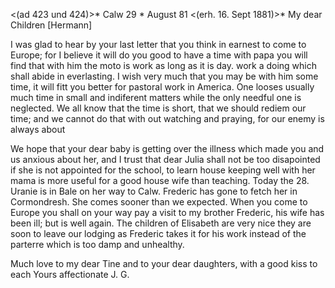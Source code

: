 <(ad 423 und 424)>* Calw 29 <Montag>* August 81
 <(erh. 16. Sept 1881)>*
My dear Children [Hermann]

I was glad to hear by your last letter that you think in earnest to come to Europe; for I believe it will do you good to have a time with papa you will find that with him the moto is work as long as it is day. work a doing which shall abide in everlasting. I wish very much that you may be with him some time, it will fitt you better for pastoral work in America. One looses usually much time in small and indiferent matters while the only needful one is neglected. We all know that the time is short, that we should rediem our time; and we cannot do that with out watching and praying, for our enemy is always about

We hope that your dear baby is getting over the illness which made you and us anxious about her, and I trust that dear Julia shall not be too disapointed if she is not appointed for the school, to learn house keeping well with her mama is more useful for a good house wife than teaching. 
Today the 28. Uranie is in Bale on her way to Calw. Frederic has gone to fetch her in Cormondresh. She comes sooner than we expected. When you come to Europe you shall on your way pay a visit to my brother Frederic, his wife has been ill; but is well again. The children of Elisabeth are very nice they are soon to leave our lodging as Frederic takes it for his work instead of the parterre which is too damp and unhealthy.

Much love to my dear Tine and to your dear daughters, with a good kiss to each
 Yours affectionate J. G.
